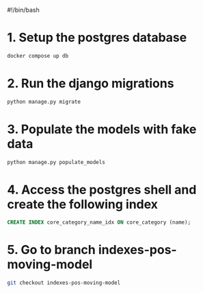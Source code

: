 #!/bin/bash

# 1. Setup the postgres database
```bash
docker compose up db
```

# 2. Run the django migrations
```bash
python manage.py migrate
```

# 3. Populate the models with fake data
```bash
python manage.py populate_models
```

# 4. Access the postgres shell and create the following index
```sql
CREATE INDEX core_category_name_idx ON core_category (name);
```

# 5. Go to branch indexes-pos-moving-model
```bash
git checkout indexes-pos-moving-model
```
